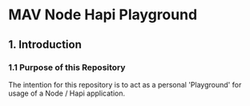 # MAV Node Hapi Playground

## 1. Introduction

### 1.1 Purpose of this Repository

The intention for this repository is to act as a personal 'Playground' for usage of a Node / Hapi application.
